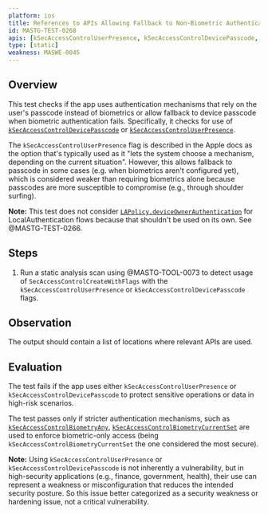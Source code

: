 ```yaml
---
platform: ios
title: References to APIs Allowing Fallback to Non-Biometric Authentication
id: MASTG-TEST-0268
apis: [kSecAccessControlUserPresence, kSecAccessControlDevicePasscode, SecAccessControlCreateWithFlags]
type: [static]
weakness: MASWE-0045
---
```


## Overview

This test checks if the app uses authentication mechanisms that rely on the user's passcode instead of biometrics or allow fallback to device passcode when biometric authentication fails. Specifically, it checks for use of [`kSecAccessControlDevicePasscode`](https://developer.apple.com/documentation/security/secaccesscontrolcreateflags/devicepasscode) or [`kSecAccessControlUserPresence`](https://developer.apple.com/documentation/security/secaccesscontrolcreateflags/userpresence).

The `kSecAccessControlUserPresence` flag is described in the Apple docs as the option that's typically used as it "lets the system choose a mechanism, depending on the current situation". However, this allows fallback to passcode in some cases (e.g. when biometrics aren't configured yet), which is considered weaker than requiring biometrics alone because passcodes are more susceptible to compromise (e.g., through shoulder surfing).

**Note:** This test does not consider [`LAPolicy.deviceOwnerAuthentication`](https://developer.apple.com/documentation/localauthentication/lapolicy/deviceownerauthentication) for LocalAuthentication flows because that shouldn't be used on its own. See @MASTG-TEST-0266.

## Steps

1. Run a static analysis scan using @MASTG-TOOL-0073 to detect usage of `SecAccessControlCreateWithFlags` with the `kSecAccessControlUserPresence` or `kSecAccessControlDevicePasscode` flags.

## Observation

The output should contain a list of locations where relevant APIs are used.

## Evaluation

The test fails if the app uses either `kSecAccessControlUserPresence` or `kSecAccessControlDevicePasscode` to protect sensitive operations or data in high-risk scenarios.

The test passes only if stricter authentication mechanisms, such as [`kSecAccessControlBiometryAny`](https://developer.apple.com/documentation/security/secaccesscontrolcreateflags/biometryany), [`kSecAccessControlBiometryCurrentSet`](https://developer.apple.com/documentation/security/secaccesscontrolcreateflags/biometrycurrentset) are used to enforce biometric-only access (being `kSecAccessControlBiometryCurrentSet` the one considered the most secure).

**Note:** Using `kSecAccessControlUserPresence` or `kSecAccessControlDevicePasscode` is not inherently a vulnerability, but in high-security applications (e.g., finance, government, health), their use can represent a weakness or misconfiguration that reduces the intended security posture. So this issue better categorized as a security weakness or hardening issue, not a critical vulnerability.
